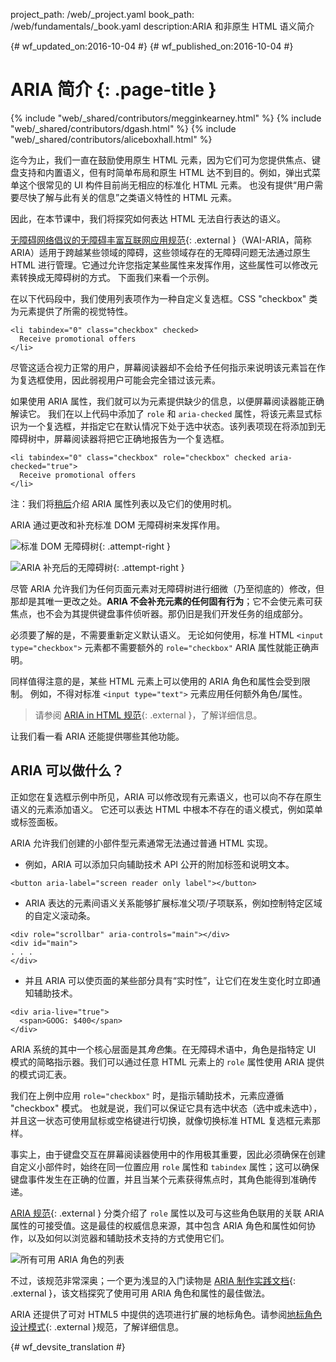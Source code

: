 project_path: /web/_project.yaml
book_path: /web/fundamentals/_book.yaml
description:ARIA 和非原生 HTML 语义简介


{# wf_updated_on:2016-10-04 #}
{# wf_published_on:2016-10-04 #}

# ARIA 简介 {: .page-title }

{% include "web/_shared/contributors/megginkearney.html" %}
{% include "web/_shared/contributors/dgash.html" %}
{% include "web/_shared/contributors/aliceboxhall.html" %}



迄今为止，我们一直在鼓励使用原生 HTML 元素，因为它们可为您提供焦点、键盘支持和内置语义，但有时简单布局和原生 HTML 达不到目的。例如，弹出式菜单这个很常见的 UI 构件目前尚无相应的标准化 HTML 元素。
也没有提供“用户需要尽快了解与此有关的信息”之类语义特性的 HTML 元素。



因此，在本节课中，我们将探究如何表达 HTML 无法自行表达的语义。


[无障碍网络倡议的无障碍丰富互联网应用规范](https://www.w3.org/TR/wai-aria/){: .external }（WAI-ARIA，简称 ARIA）适用于跨越某些领域的障碍，这些领域存在的无障碍问题无法通过原生 HTML 进行管理。它通过允许您指定某些属性来发挥作用，这些属性可以修改元素转换成无障碍树的方式。
下面我们来看一个示例。


在以下代码段中，我们使用列表项作为一种自定义复选框。CSS "checkbox" 类为元素提供了所需的视觉特性。



    <li tabindex="0" class="checkbox" checked>
      Receive promotional offers
    </li>
    

尽管这适合视力正常的用户，屏幕阅读器却不会给予任何指示来说明该元素旨在作为复选框使用，因此弱视用户可能会完全错过该元素。



如果使用 ARIA 属性，我们就可以为元素提供缺少的信息，以便屏幕阅读器能正确解读它。
我们在以上代码中添加了 `role` 和 `aria-checked` 属性，将该元素显式标识为一个复选框，并指定它在默认情况下处于选中状态。该列表项现在将添加到无障碍树中，屏幕阅读器将把它正确地报告为一个复选框。



    <li tabindex="0" class="checkbox" role="checkbox" checked aria-checked="true">
      Receive promotional offers
    </li>
    

注：我们将[稍后](#what-can-aria-do)介绍 ARIA 属性列表以及它们的使用时机。

ARIA 通过更改和补充标准 DOM 无障碍树来发挥作用。

![标准 DOM 无障碍树](imgs/acctree1.jpg){: .attempt-right }

![ARIA 补充后的无障碍树](imgs/acctree2.jpg){: .attempt-right }

尽管 ARIA 允许我们为任何页面元素对无障碍树进行细微（乃至彻底的）修改，但那却是其唯一更改之处。**ARIA 不会补充元素的任何固有行为**；它不会使元素可获焦点，也不会为其提供键盘事件侦听器。那仍旧是我们开发任务的组成部分。


必须要了解的是，不需要重新定义默认语义。
无论如何使用，标准 HTML `<input type="checkbox">` 元素都不需要额外的 `role="checkbox"` ARIA 属性就能正确声明。



同样值得注意的是，某些 HTML 元素上可以使用的 ARIA 角色和属性会受到限制。
例如，不得对标准 `<input type="text">` 元素应用任何额外角色/属性。


>请参阅 [ARIA in HTML 规范](https://www.w3.org/TR/html-aria/#sec-strong-native-semantics){: .external }，了解详细信息。


让我们看一看 ARIA 还能提供哪些其他功能。

## ARIA 可以做什么？

正如您在复选框示例中所见，ARIA 可以修改现有元素语义，也可以向不存在原生语义的元素添加语义。
它还可以表达 HTML 中根本不存在的语义模式，例如菜单或标签面板。

ARIA 允许我们创建的小部件型元素通常无法通过普通 HTML 实现。


 - 例如，ARIA 可以添加只向辅助技术 API 公开的附加标签和说明文本。<br>


<div class="clearfix"></div>
      
    <button aria-label="screen reader only label"></button>


 - ARIA 表达的元素间语义关系能够扩展标准父项/子项联系，例如控制特定区域的自定义滚动条。



<div class="clearfix"></div>

    <div role="scrollbar" aria-controls="main"></div>
    <div id="main">
    . . .
    </div>

    

 - 并且 ARIA 可以使页面的某些部分具有“实时性”，让它们在发生变化时立即通知辅助技术。


<div class="clearfix"></div>

    <div aria-live="true">
      <span>GOOG: $400</span>
    </div>

    
ARIA 系统的其中一个核心层面是其*角色*集。在无障碍术语中，角色是指特定 UI 模式的简略指示器。我们可以通过任意 HTML 元素上的 `role` 属性使用 ARIA 提供的模式词汇表。


我们在上例中应用 `role="checkbox"` 时，是指示辅助技术，元素应遵循 "checkbox" 模式。
也就是说，我们可以保证它具有选中状态（选中或未选中），并且这一状态可使用鼠标或空格键进行切换，就像切换标准 HTML 复选框元素那样。




事实上，由于键盘交互在屏幕阅读器使用中的作用极其重要，因此必须确保在创建自定义小部件时，始终在同一位置应用 `role` 属性和 `tabindex` 属性；这可以确保键盘事件发生在正确的位置，并且当某个元素获得焦点时，其角色能得到准确传递。





[ARIA 规范](https://www.w3.org/TR/wai-aria/){: .external } 分类介绍了 `role` 属性以及可与这些角色联用的关联 ARIA 属性的可接受值。这是最佳的权威信息来源，其中包含 ARIA 角色和属性如何协作，以及如何以浏览器和辅助技术支持的方式使用它们。




![所有可用 ARIA 角色的列表](imgs/aria-roles.jpg)

不过，该规范非常深奥；一个更为浅显的入门读物是 [ARIA 制作实践文档](https://www.w3.org/TR/wai-aria-practices-1.1/){: .external }，该文档探究了使用可用 ARIA 角色和属性的最佳做法。




ARIA 还提供了可对 HTML5 中提供的选项进行扩展的地标角色。请参阅[地标角色设计模式](https://www.w3.org/TR/wai-aria-practices-1.1#kbd_layout_landmark_XHTML){: .external }规范，了解详细信息。






{# wf_devsite_translation #}
